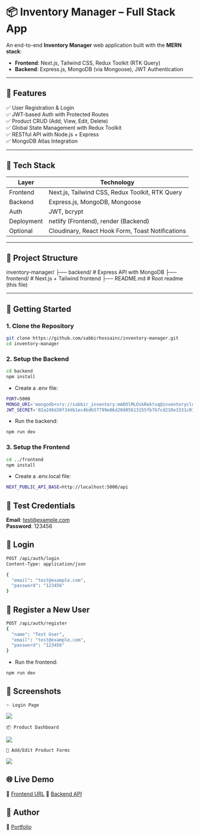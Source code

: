 # 📦 Inventory Manager – Full Stack App

An end-to-end **Inventory Manager** web application built with the **MERN stack**:

- **Frontend**: Next.js, Tailwind CSS, Redux Toolkit (RTK Query)
- **Backend**: Express.js, MongoDB (via Mongoose), JWT Authentication

---

## 🧩 Features

✅ User Registration & Login  
✅ JWT-based Auth with Protected Routes  
✅ Product CRUD (Add, View, Edit, Delete)  
✅ Global State Management with Redux Toolkit  
✅ RESTful API with Node.js + Express  
✅ MongoDB Atlas Integration

---

## 🔧 Tech Stack

| Layer      | Technology                                       |
| ---------- | ------------------------------------------------ |
| Frontend   | Next.js, Tailwind CSS, Redux Toolkit, RTK Query  |
| Backend    | Express.js, MongoDB, Mongoose                    |
| Auth       | JWT, bcrypt                                      |
| Deployment | netlify (Frontend), render (Backend)             |
| Optional   | Cloudinary, React Hook Form, Toast Notifications |

---

## 📂 Project Structure

inventory-manager/
├── backend/ # Express API with MongoDB
├── frontend/ # Next.js + Tailwind frontend
├── README.md # Root readme (this file)

---

## 🚀 Getting Started

### 1. Clone the Repository

```bash
git clone https://github.com/sabbirhossainc/inventory-manager.git
cd inventory-manager
```

### 2. Setup the Backend

```bash
cd backend
npm install
```

- Create a .env file:

```bash
PORT=5000
MONGO_URI='mongodb+srv://sabbir_inventory:mADOlMLOskRektvq@inventorycluster0.ppfk6vj.mongodb.net/?retryWrites=true&w=majority&appName=inventoryCluster0'
JWT_SECRET='02a248d30f34db1ec4bdb57799e86d20d85613155fb7b7cd210e3331c0701f850baa610ea8096cadb78ad6bb877cd3d300194dfaaef479a9a8108168e15aaa41'
```

- Run the backend:

```bash
npm run dev
```

### 3. Setup the Frontend

```bash
cd ../frontend
npm install
```

- Create a .env.local file:

```bash
NEXT_PUBLIC_API_BASE=http://localhost:5000/api
```

## 🧪 Test Credentials

**Email**: test@example.com  
**Password**: 123456

## 🔑 Login

```bash
POST /api/auth/login
Content-Type: application/json

{
  "email": "test@example.com",
  "password": "123456"
}
```

## 🔐 Register a New User

```bash
POST /api/auth/register
{
  "name": "Test User",
  "email": "test@example.com",
  "password": "123456"
}
```

- Run the frontend:

```bash
npm run dev
```

## 📸 Screenshots

    ✨ Login Page

![](https://i.postimg.cc/02QNZjMV/login.png)

    📦 Product Dashboard

![](https://i.postimg.cc/QdKdGzq5/product.png)

    📝 Add/Edit Product Forms

![](https://i.postimg.cc/tg9wtZ7T/product-from.png)

## 🌐 Live Demo

🔗 [Frontend URL](https://demo-inventory-manage.netlify.app/)
🔗 [Backend API](https://inventory-manager-7tcn.onrender.com)

## 🙌 Author

🔗 [Portfolio](https://www.sabbirhossain.dev/)
